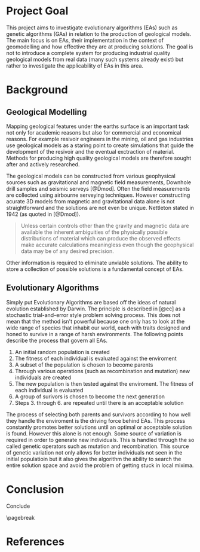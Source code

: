 # Project Goal

This project aims to investigate evolutionary algorithms (EAs) such as
genetic algorithms (GAs) in relation to the production of geological
models. The main focus is on EAs, their implementation in the context
of geomodelling and how effective they are at producing solutions. The
goal is not to introduce a complete system for producing industrial
quality geological models from real data (many such systems already
exist) but rather to investigate the applicability of EAs in this
area.


# Background

## Geological Modelling

Mapping geological features under the earths surface is an important
task not only for academic reasons but also for commercial and
economical reasons. For example resivoir engineers in the mining, oil
and gas industries use geological models as a staring point to create
simulations that guide the development of the resivoir and the
eventual exctraction of material. Methods for producing high quality
geological models are therefore sought after and actively researched.

The geological models can be constructed from various geophysical sources
such as gravitational and magnetic field measurements, Downhole drill
samples and seismic serveys [@Dmod]. Often the field measurements are
collected using airbourne serveying techniques. However constructing
acurate 3D models from magnetic and gravitational data alone is not
straightforward and the solutions are not even be unique. Nettleton
stated in 1942 (as quoted in [@Dmod]).

> Unless certain controls other than the gravity and magnetic data are
> available the inherent ambiguities of the physically possible
> distributions of material which can produce the observed effects make
> accurate calculations meaningless even though the geophysical data may
> be of any desired precision.

Other information is required to eliminate unviable solutions.
The ability to store a collection of possible solutions is a fundamental
concept of EAs.

## Evolutionary Algorithms

Simply put Evolutionary Algorithms are based off the ideas of natural
evolution established by Darwin. The principle is described in [@ec]
as a stochastic trial-and-error style problem solving process. This does
not mean that the method isn't powerful because one only has to look
at the wide range of species that inhabit our world, each with traits
designed and honed to survive in a range of harsh environments. The
following points describe the process that govern all EAs.

1. An initial random population is created
2. The fitness of each individual is evaluated against the enviroment
3. A subset of the population is chosen to become parents 
4. Through various operations (such as recombination and mutation) new
   individuals are created
5. The new population is then tested against the enviroment. The
   fitness of each individual is evaluated
6. A group of surivors is chosen to become the next generation
7. Steps 3. through 6. are repeated until there is an acceptable
   solution

The process of selecting both parents and survivors according to how
well they handle the enviroment is the driving force behind EAs. This
process constantly promotes better solutions until an optimal or
acceptable solution is found. However this alone is not enough. Some
source of variation is required in order to generate new individuals.
This is handled through the so called genetic operators such as
mutation and recombination. This source of genetic variation not only
allows for better individuals not seen in the initial populatioin but
it also gives the algorithm the ability to search the entire solution
space and avoid the problem of getting stuck in local mixima.

# Conclusion

Conclude

\pagebreak <!--this puts refs on seperate page-->

# References
<!-- pandoc handles the refs -->

